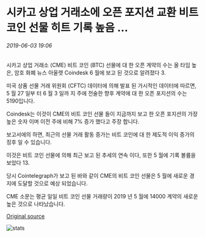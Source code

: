 # 시카고 상업 거래소에 오픈 포지션 교환 비트 코인 선물 히트 기록 높음 ...

###### 2019-06-03 19:06

시카고 상업 거래소 (CME) 비트 코인 (BTC) 선물에 대 한 오픈 계약의 수는 올 타임 높은, 암호 화폐 뉴스 아울렛 Coindesk 6 월에 보고 된 것으로 알려졌다 3.

미국 상품 선물 거래 위원회 (CFTC) 데이터에 의해 발표 된 가시적인 데이터에 따르면, 5 월 27 일부 터 6 월 3 일까 지 주에 전술한 향후 계약에 대 한 오픈 포지션의 수는 5190입니다.

Coindesk는 이것이 CME의 비트 코인 선물 들이 지금까지 보고 한 오픈 포지션의 가장 높은 숫자 이며 이전 주에 비해 7% 증가 했다고 주장 합니다.

보고서에의 하면, 최근의 선물 거래 활동 증가는 비트 코인에 대 한 제도적 이익 증가의 징후 일 수 있습니다.

이것은 비트 코인 선물에 의해 최근 보고 된 추세의 연속 이다, 또한 5 월에 기록 볼륨을 보았다 13.

당시 Cointelegraph가 보고 된 바와 같이 CME의 비트 코인 선물은 5 월에 새로운 경지에 도달할 것으로 예상 되었습니다.

CME 소문는 평균 일일 비트 코인 선물 거래량이 2019 년 5 월에 14000 계약의 새로운 높은 것으로 나타났습니다.

[Original source](https://cointelegraph.com/news/open-positions-on-chicago-mercantile-exchange-bitcoin-futures-hit-record-high)

![stats](https://c.statcounter.com/11760860/0/a89fa40b/1/ "stats")